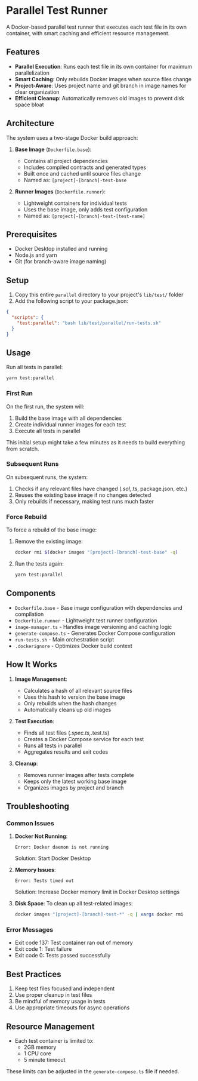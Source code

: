 # Parallel Test Runner

A Docker-based parallel test runner that executes each test file in its own container, with smart caching and efficient resource management.

## Features

- **Parallel Execution**: Runs each test file in its own container for maximum parallelization
- **Smart Caching**: Only rebuilds Docker images when source files change
- **Project-Aware**: Uses project name and git branch in image names for clear organization
- **Efficient Cleanup**: Automatically removes old images to prevent disk space bloat

## Architecture

The system uses a two-stage Docker build approach:

1. **Base Image** (`Dockerfile.base`):
   - Contains all project dependencies
   - Includes compiled contracts and generated types
   - Built once and cached until source files change
   - Named as: `[project]-[branch]-test-base`

2. **Runner Images** (`Dockerfile.runner`):
   - Lightweight containers for individual tests
   - Uses the base image, only adds test configuration
   - Named as: `[project]-[branch]-test-[test-name]`

## Prerequisites

- Docker Desktop installed and running
- Node.js and yarn
- Git (for branch-aware image naming)

## Setup

1. Copy this entire `parallel` directory to your project's `lib/test/` folder
2. Add the following script to your package.json:

```json
{
  "scripts": {
    "test:parallel": "bash lib/test/parallel/run-tests.sh"
  }
}
```

## Usage

Run all tests in parallel:

```bash
yarn test:parallel
```

### First Run

On the first run, the system will:

1. Build the base image with all dependencies
2. Create individual runner images for each test
3. Execute all tests in parallel

This initial setup might take a few minutes as it needs to build everything from scratch.

### Subsequent Runs

On subsequent runs, the system:

1. Checks if any relevant files have changed (*.sol,*.ts, package.json, etc.)
2. Reuses the existing base image if no changes detected
3. Only rebuilds if necessary, making test runs much faster

### Force Rebuild

To force a rebuild of the base image:

1. Remove the existing image:

   ```bash
   docker rmi $(docker images "[project]-[branch]-test-base" -q)
   ```

2. Run the tests again:

   ```bash
   yarn test:parallel
   ```

## Components

- `Dockerfile.base` - Base image configuration with dependencies and compilation
- `Dockerfile.runner` - Lightweight test runner configuration
- `image-manager.ts` - Handles image versioning and caching logic
- `generate-compose.ts` - Generates Docker Compose configuration
- `run-tests.sh` - Main orchestration script
- `.dockerignore` - Optimizes Docker build context

## How It Works

1. **Image Management**:
   - Calculates a hash of all relevant source files
   - Uses this hash to version the base image
   - Only rebuilds when the hash changes
   - Automatically cleans up old images

2. **Test Execution**:
   - Finds all test files (*.spec.ts,*.test.ts)
   - Creates a Docker Compose service for each test
   - Runs all tests in parallel
   - Aggregates results and exit codes

3. **Cleanup**:
   - Removes runner images after tests complete
   - Keeps only the latest working base image
   - Organizes images by project and branch

## Troubleshooting

### Common Issues

1. **Docker Not Running**:

   ```
   Error: Docker daemon is not running
   ```

   Solution: Start Docker Desktop

2. **Memory Issues**:

   ```
   Error: Tests timed out
   ```

   Solution: Increase Docker memory limit in Docker Desktop settings

3. **Disk Space**:
   To clean up all test-related images:

   ```bash
   docker images "[project]-[branch]-test-*" -q | xargs docker rmi
   ```

### Error Messages

- Exit code 137: Test container ran out of memory
- Exit code 1: Test failure
- Exit code 0: Tests passed successfully

## Best Practices

1. Keep test files focused and independent
2. Use proper cleanup in test files
3. Be mindful of memory usage in tests
4. Use appropriate timeouts for async operations

## Resource Management

- Each test container is limited to:
  - 2GB memory
  - 1 CPU core
  - 5 minute timeout

These limits can be adjusted in the `generate-compose.ts` file if needed.
